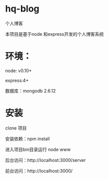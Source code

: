 # hq-blog
个人博客

本项目是基于node 和express开发的个人博客系统

# 环境：

node: v0.10+

express:4+

数据库：mongodb 2.6.12

# 安装
clone 项目

安装依赖：npm install

进入项目bin目录运行 node www

后台访问：http://localhost:3000/server 

前台访问：http://localhost:3000/ 
